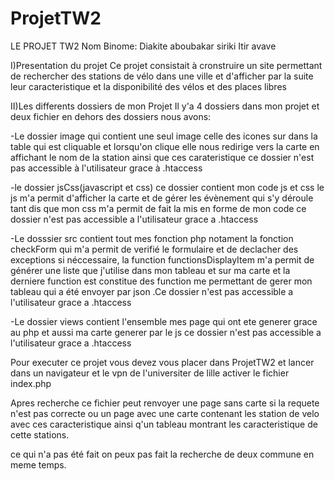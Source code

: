 # ProjetTW2
LE PROJET TW2
Nom Binome:
Diakite aboubakar siriki
Itir avave

I)Presentation du projet
Ce projet consistait à cronstruire un site permettant de rechercher des stations de vélo dans une ville et d'afficher par la suite leur caracteristique et la disponibilité des vélos et des places libres

II)Les differents dossiers de mon Projet
Il y'a 4 dossiers dans mon projet et deux fichier en dehors des dossiers nous avons:

-Le dossier image qui contient une seul image celle des icones sur dans la table qui est cliquable et lorsqu'on clique elle nous redirige vers la carte en affichant le nom de la station ainsi que ces carateristique  ce dossier n'est pas accessible à l'utilisateur grace à .htaccess

-le dossier jsCss(javascript et css) ce dossier contient mon code js et css le js m'a permit d'afficher la carte et de gérer les évènement qui s'y déroule tant dis que mon css m'a permit de fait la mis en forme de mon code ce dossier n'est pas accessible a l'utilisateur grace a .htaccess

-Le dosssier src contient tout mes fonction php notament la fonction checkForm qui m'a permit de verifié le formulaire et de declacher des exceptions si néccessaire, la function functionsDisplayItem m'a permit de générer une liste que j'utilise dans mon tableau et sur ma carte et la derniere function est constitue des function me permettant de gerer mon tableau qui a été envoyer par json .Ce dossier n'est pas accessible a l'utilisateur grace a .htaccess

-Le dossier views contient l'ensemble mes page qui ont ete generer grace au php et aussi ma carte generer par le js ce dossier n'est pas accessible a l'utilisateur grace a .htaccess


Pour executer ce projet vous devez vous placer dans ProjetTW2 et lancer dans un navigateur et le vpn de l'universiter de lille activer le fichier index.php

Apres recherche ce fichier peut renvoyer une page sans carte si la requete n'est pas correcte ou un page avec une carte contenant les station de velo avec ces caracteristique ainsi q'un tableau montrant les caracteristique de cette stations.

ce qui n'a pas été fait on peux pas fait la recherche de deux commune en meme temps.



